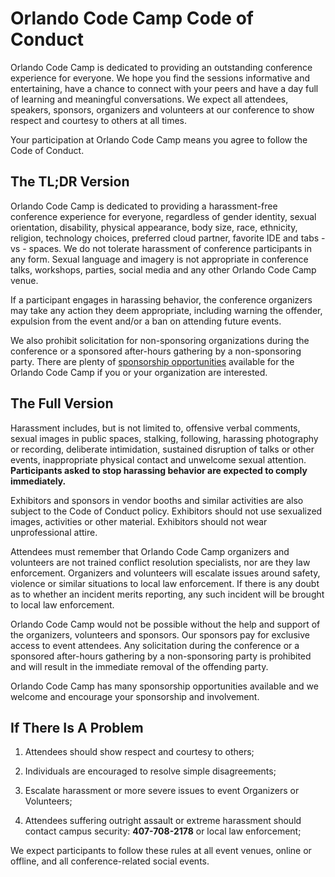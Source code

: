 # Orlando Code Camp Code of Conduct

Orlando Code Camp is dedicated to providing an outstanding conference experience for everyone. We hope you find the sessions informative and entertaining, have a chance to connect with your peers and have a day full of learning and meaningful conversations. We expect all attendees, speakers, sponsors, organizers and volunteers at our conference to show respect and courtesy to others at all times. 

Your participation at Orlando Code Camp means you agree to follow the Code of Conduct.

## The TL;DR Version

Orlando Code Camp is dedicated to providing a harassment-free conference experience for everyone, regardless of gender identity, sexual orientation, disability, physical appearance, body size, race, ethnicity, religion, technology choices, preferred cloud partner, favorite IDE and tabs - vs - spaces. We do not tolerate harassment of conference participants in any form. Sexual language and imagery is not appropriate in conference talks, workshops, parties, social media and any other Orlando Code Camp venue.

If a participant engages in harassing behavior, the conference organizers may take any action they deem appropriate, including warning the offender, expulsion from the event and/or a ban on attending future events.

We also prohibit solicitation for non-sponsoring organizations during the conference or a sponsored after-hours gathering by a non-sponsoring party. There are plenty of [sponsorship opportunities](https://drive.google.com/file/d/1tFwl_kTL8WG904G2Yw0T33K_MfaCzNvS/view) available for the Orlando Code Camp if you or your organization are interested.

## The Full Version

Harassment includes, but is not limited to, offensive verbal comments, sexual images in public spaces, stalking, following, harassing photography or recording, deliberate intimidation, sustained disruption of talks or other events, inappropriate physical contact and unwelcome sexual attention. **Participants asked to stop harassing behavior are expected to comply immediately.**

Exhibitors and sponsors in vendor booths and similar activities are also subject to the Code of Conduct policy. Exhibitors should not use sexualized images, activities or other material. Exhibitors should not wear unprofessional attire.

Attendees must remember that Orlando Code Camp organizers and volunteers are not trained conflict resolution specialists, nor are they law enforcement. Organizers and volunteers will escalate issues around safety, violence or similar situations to local law enforcement. If there is any doubt as to whether an incident merits reporting, any such incident will be brought to local law enforcement. 

Orlando Code Camp would not be possible without the help and support of the organizers, volunteers and sponsors. Our sponsors pay for exclusive access to event attendees. Any solicitation during the conference or a sponsored after-hours gathering by a non-sponsoring party is prohibited and will result in the immediate removal of the offending party. 

Orlando Code Camp has many sponsorship opportunities available and we welcome and encourage your sponsorship and involvement.

## If There Is A Problem

1. Attendees should show respect and courtesy to others;

2. Individuals are encouraged to resolve simple disagreements;

3. Escalate harassment or more severe issues to event Organizers or Volunteers;

4. Attendees suffering outright assault or extreme harassment should contact campus security: **407-708-2178** or local law enforcement;

   

We expect participants to follow these rules at all event venues, online or offline, and all conference-related social events.



